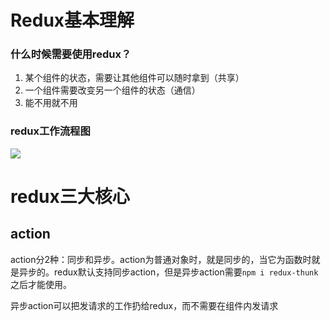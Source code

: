 # Redux基本理解

### 什么时候需要使用redux？

1. 某个组件的状态，需要让其他组件可以随时拿到（共享）
2. 一个组件需要改变另一个组件的状态（通信）
3. 能不用就不用

### redux工作流程图

![](D:\学习\react\learn-redux\img\redux工作流程.jpg)



# redux三大核心

## action

action分2种：同步和异步。action为普通对象时，就是同步的，当它为函数时就是异步的。redux默认支持同步action，但是异步action需要`npm i redux-thunk`之后才能使用。

异步action可以把发请求的工作扔给redux，而不需要在组件内发请求
